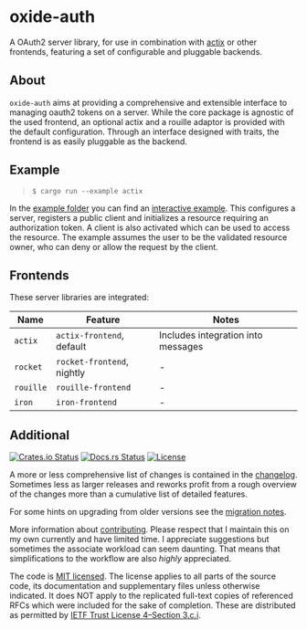 oxide-auth
==============
A OAuth2 server library, for use in combination with [actix] or other frontends, featuring a set of configurable and pluggable backends.

About
--------------
`oxide-auth` aims at providing a comprehensive and extensible interface to
managing oauth2 tokens on a server. While the core package is agnostic of the
used frontend, an optional actix and a rouille adaptor is provided with the
default configuration. Through an interface designed with traits, the frontend
is as easily pluggable as the backend.

Example
-------------

> `$ cargo run --example actix`

In the [example folder] you can find an [interactive example]. This configures
a server, registers a public client and initializes a resource requiring an
authorization token. A client is also activated which can be used to access the
resource. The example assumes the user to be the validated resource owner, who
can deny or allow the request by the client.

Frontends
---------

These server libraries are integrated:

| Name | Feature | Notes |
|-|-|-|
| `actix` | `actix-frontend`, default | Includes integration into messages |
| `rocket` | `rocket-frontend`, nightly | - |
| `rouille` | `rouille-frontend` | - |
| `iron` | `iron-frontend` | - |

Additional
----------
[![Crates.io Status](https://img.shields.io/crates/v/oxide-auth.svg)](https://crates.io/crates/oxide-auth)
[![Docs.rs Status](https://docs.rs/oxide-auth/badge.svg)](https://docs.rs/oxide-auth/)
[![License](https://img.shields.io/badge/license-MIT-blue.svg)](https://raw.githubusercontent.com/HeroicKatora/oxide-auth/dev-v0.4.0/docs/LICENSE)

A more or less comprehensive list of changes is contained in the
[changelog][CHANGES]. Sometimes less as larger releases and reworks profit from
a rough overview of the changes more than a cumulative list of detailed
features.

For some hints on upgrading from older versions see the [migration
notes][MIGRATION].

More information about [contributing][CONTRIBUTING]. Please respect that I
maintain this on my own currently and have limited time. I appreciate
suggestions but sometimes the associate workload can seem daunting. That means
that simplifications to the workflow are also *highly* appreciated.

The code is [MIT licensed](docs/LICENSE). The license applies to all parts of
the source code, its documentation and supplementary files unless otherwise
indicated. It does NOT apply to the replicated full-text copies of referenced
RFCs which were included for the sake of completion. These are distributed as
permitted by [IETF Trust License 4–Section 3.c.i][IETF4].

[actix]: https://crates.io/crates/actix-web
[example folder]: examples/
[interactive example]: examples/actix.rs
[CHANGES]: Changes.md
[MIGRATION]: Migration.md
[CONTRIBUTING]: docs/CONTRIBUTING.md
[IETF4]: https://trustee.ietf.org/license-info/IETF-TLP-4.htm
